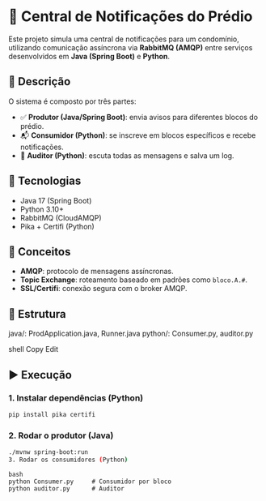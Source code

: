 # 🏢 Central de Notificações do Prédio

Este projeto simula uma central de notificações para um condomínio, utilizando comunicação assíncrona via **RabbitMQ (AMQP)** entre serviços desenvolvidos em **Java (Spring Boot)** e **Python**.

## 📌 Descrição

O sistema é composto por três partes:

- ✅ **Produtor (Java/Spring Boot)**: envia avisos para diferentes blocos do prédio.
- 📬 **Consumidor (Python)**: se inscreve em blocos específicos e recebe notificações.
- 📜 **Auditor (Python)**: escuta todas as mensagens e salva um log.


## 🔧 Tecnologias

- Java 17 (Spring Boot)
- Python 3.10+
- RabbitMQ (CloudAMQP)
- Pika + Certifi (Python)

## 🧠 Conceitos

- **AMQP**: protocolo de mensagens assíncronas.
- **Topic Exchange**: roteamento baseado em padrões como `bloco.A.#`.
- **SSL/Certifi**: conexão segura com o broker AMQP.

## 📂 Estrutura

java/: ProdApplication.java, Runner.java python/: Consumer.py, auditor.py

shell
Copy
Edit

## ▶️ Execução

### 1. Instalar dependências (Python)

```bash
pip install pika certifi
```

### 2. Rodar o produtor (Java)

```bash
./mvnw spring-boot:run
3. Rodar os consumidores (Python)
```

```
bash
python Consumer.py     # Consumidor por bloco
python auditor.py      # Auditor
```
